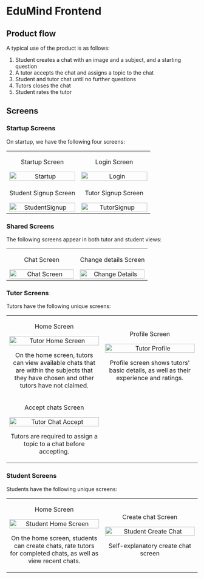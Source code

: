 # EduMind Frontend #

## Product flow ##
A typical use of the product is as follows:
1. Student creates a chat with an image and a subject, and a starting question
2. A tutor accepts the chat and assigns a topic to the chat
3. Student and tutor chat until no further questions
4. Tutors closes the chat
5. Student rates the tutor

## Screens ##
### Startup Screens ###
On startup, we have the following four screens:  
<table>
  <tr>
    <td style="text-align: center; width: 50%;">
      <p>Startup Screen</p>
      <img src="readmeImages/Startup.png" alt="Startup" style="width: 100%;" />
    </td>
    <td style="text-align: center; width: 50%;">
      <p>Login Screen</p>
      <img src="readmeImages/Login.png" alt="Login" style="width: 100%;" />
    </td>
  </tr>
  <tr>
    <td style="text-align: center; width: 50%;">
        <p>Student Signup Screen</p>
        <img src="readmeImages/StudentSignup.png" alt="StudentSignup" style="width: 100%;" />
    </td>
    <td style="text-align: center; width: 50%;">
        <p>Tutor Signup Screen</p>
        <img src="readmeImages/TutorSignup.png" alt="TutorSignup" style="width: 100%;" />
    </td>
  </tr>
</table>


### Shared Screens ###
The following screens appear in both tutor and student views:
<table>
  <tr>
    <td style="text-align: center; width: 50%;">
      <p>Chat Screen</p>
      <img src="readmeImages/ChatScreen.png" alt="Chat Screen" style="width: 100%;" />
    </td>
    <td style="text-align: center; width: 50%;">
      <p>Change details Screen</p>
      <img src="readmeImages/ChangeDetails.png" alt="Change Details" style="width: 100%;" />
    </td>
  </tr>
</table>

### Tutor Screens ###
Tutors have the following unique screens:
<table>
  <tr>
    <td style="text-align: center; width: 50%;">
      <p>Home Screen</p>
      <img src="readmeImages/TutorHomeScreen.png" alt="Tutor Home Screen" style="width: 100%;" />
      <p>On the home screen, tutors can view available chats that are within the subjects that they have chosen and other tutors have not claimed.</p>
    </td>
    <td style="text-align: center; width: 50%;">
      <p>Profile Screen</p>
      <img src="readmeImages/TutorProfile.png" alt="Tutor Profile" style="width: 100%;" />
      <p>Profile screen shows tutors' basic details, as well as their experience and ratings.</p>
    </td>
  </tr>
  <tr>
    <td style="text-align: center; width: 50%;">
        <p>Accept chats Screen</p>
        <img src="readmeImages/TutorChatAccept.png" alt="Tutor Chat Accept" style="width: 100%;" />
        <p>Tutors are required to assign a topic to a chat before accepting.</p>
    </td>
  </tr>
</table>

### Student Screens ###
Students have the following unique screens:

<table>
  <tr>
    <td style="text-align: center; width: 50%;">
      <p>Home Screen</p>
      <img src="readmeImages/StudentHomeScreen.png" alt="Student Home Screen" style="width: 100%;" />
      <p>On the home screen, students can create chats, rate tutors for completed chats, as well as view recent chats.</p>
    </td>
    <td style="text-align: center; width: 50%;">
      <p>Create chat Screen</p>
      <img src="readmeImages/StudentCreateChat.png" alt="Student Create Chat" style="width: 100%;" />
      <p>Self-explanatory create chat screen</p>
    </td>
  </tr>
</table>